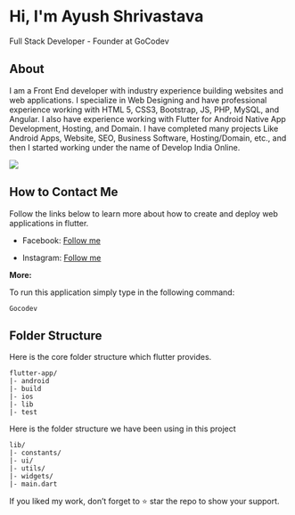 # Hi, I'm Ayush Shrivastava

Full Stack Developer - Founder at GoCodev

## About

I am a Front End developer with industry experience building websites and web applications. I specialize in Web Designing and have professional experience working with HTML 5, CSS3, Bootstrap, JS, PHP, MySQL, and Angular. I also have experience working with Flutter for Android Native App Development, Hosting, and Domain. I have completed many projects Like Android Apps, Website, SEO, Business Software, Hosting/Domain, etc., and then I started working under the name of Develop India Online. 

<p>
  <img src="https://pbs.twimg.com/media/Dq6yj5QXQAAmLOQ.jpg">
</p>

## How to Contact Me
Follow the links below to learn more about how to create and deploy web applications in flutter.

* Facebook: [Follow me](https://www.facebook.com/imayushshrivastava)

* Instagram: [Follow me](https://www.instagram.com/ayushdevelopment)

**More:**

To run this application simply type in the following command:

```
Gocodev
```

## Folder Structure
Here is the core folder structure which flutter provides.

```
flutter-app/
|- android
|- build
|- ios
|- lib
|- test
```

Here is the folder structure we have been using in this project

```
lib/
|- constants/
|- ui/
|- utils/
|- widgets/
|- main.dart
```

If you liked my work, don’t forget to ⭐ star the repo to show your support.
